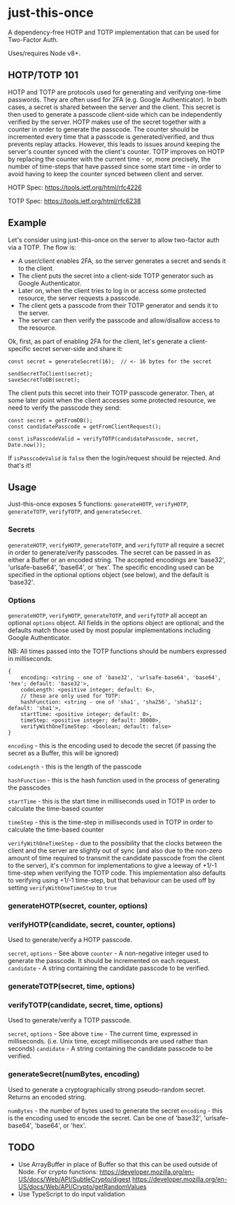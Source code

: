 # just-this-once
A dependency-free HOTP and TOTP implementation that can be used for Two-Factor Auth.

Uses/requires Node v8+.

## HOTP/TOTP 101

HOTP and TOTP are protocols used for generating and verifying one-time passwords. They are often used for 2FA (e.g. Google Authenticator). In both cases, a secret is shared between the server and the client. This secret is then used to generate a passcode client-side which can be independently verified by the server.
HOTP makes use of the secret together with a counter in order to generate the passcode. The counter should be incremented every time that a passcode is generated/verified, and thus prevents replay attacks. However, this leads to issues around keeping the server's counter synced with the client's counter.
TOTP improves on HOTP by replacing the counter with the current time - or, more precisely, the number of time-steps that have passed since some start time - in order to avoid having to keep the counter synced between client and server.

HOTP Spec: https://tools.ietf.org/html/rfc4226

TOTP Spec: https://tools.ietf.org/html/rfc6238

## Example

Let's consider using just-this-once on the server to allow two-factor auth via a TOTP. The flow is:

- A user/client enables 2FA, so the server generates a secret and sends it to the client.
- The client puts the secret into a client-side TOTP generator such as Google Authenticator.
- Later on, when the client tries to log in or access some protected resource, the server requests a passcode.
- The client gets a passcode from their TOTP generator and sends it to the server.
- The server can then verify the passcode and allow/disallow access to the resource.

Ok, first, as part of enabling 2FA for the client, let's generate a client-specific secret server-side and share it:

```
const secret = generateSecret(16);  // <- 16 bytes for the secret

sendSecretToClient(secret);
saveSecretToDB(secret);
```

The client puts this secret into their TOTP passcode generator.
Then, at some later point when the client accesses some protected resource, we need to verify the passcode they send:
```
const secret = getFromDB();
const candidatePasscode = getFromClientRequest();

const isPasscodeValid = verifyTOTP(candidatePasscode, secret, Date.now());
```

If `isPasscodeValid` is `false` then the login/request should be rejected. And that's it!

## Usage

Just-this-once exposes 5 functions: `generateHOTP`, `verifyHOTP`, `generateTOTP`, `verifyTOTP`, and `generateSecret`.

### Secrets

`generateHOTP`, `verifyHOTP`, `generateTOTP`, and `verifyTOTP` all require a secret in order to generate/verify passcodes. The secret can be passed in as either a Buffer or an encoded string. The accepted encodings are 'base32', 'urlsafe-base64', 'base64', or 'hex'. The specific encoding used can be specified in the optional options object (see below), and the default is 'base32'.

### Options

`generateHOTP`, `verifyHOTP`, `generateTOTP`, and `verifyTOTP` all accept an optional `options` object. All fields in the options object are optional; and the defaults match those used by most popular implementations including Google Authenticator.


NB: All times passed into the TOTP functions should be numbers expressed in milliseconds.

```
{
    encoding: <string - one of 'base32', 'urlsafe-base64', 'base64', 'hex'; default: 'base32'>,
    codeLength: <positive integer; default: 6>,
    // these are only used for TOTP:
    hashFunction: <string - one of 'sha1', 'sha256', 'sha512'; default: 'sha1'>,
    startTime: <positive integer; default: 0>,
    timeStep: <positive integer; default: 30000>,
    verifyWithOneTimeStep: <boolean; default: false>
}
```

`encoding` - this is the encoding used to decode the secret (if passing the secret as a Buffer, this will be ignored)

`codeLength` - this is the length of the passcode

`hashFunction` - this is the hash function used in the process of generating the passcodes

`startTime` - this is the start time in milliseconds used in TOTP in order to calculate the time-based counter

`timeStep` - this is the time-step in milliseconds used in TOTP in order to calculate the time-based counter

`verifyWithOneTimeStep` - due to the possibility that the clocks between the client and the server are slightly out of sync (and also due to the non-zero amount of time required to transmit the candidate passcode from the client to the server), it's common for implementations to give a leeway of +1/-1 time-step when verifying the TOTP code. This implementation also defaults to verifying using +1/-1 time-step, but that behaviour can be used off by setting `verifyWithOneTimeStep` to `true`

### generateHOTP(secret, counter, options)
### verifyHOTP(candidate, secret, counter, options)

Used to generate/verify a HOTP passcode.

`secret`, `options` - See above
`counter` - A non-negative integer used to generate the passcode. It should be incremented on each request.
`candidate` - A string containing the candidate passcode to be verified.

### generateTOTP(secret, time, options)
### verifyTOTP(candidate, secret, time, options)

Used to generate/verify a TOTP passcode.

`secret`, `options` - See above
`time` - The current time, expressed in milliseconds. (i.e. Unix time, except milliseconds are used rather than seconds)
`candidate` - A string containing the candidate passcode to be verified.

### generateSecret(numBytes, encoding)

Used to generate a cryptographically strong pseudo-random secret. Returns an encoded string.

`numBytes` - the number of bytes used to generate the secret
`encoding` - this is the encoding used to encode the secret. Can be one of 'base32', 'urlsafe-base64', 'base64', or 'hex'.

## TODO

- Use ArrayBuffer in place of Buffer so that this can be used outside of Node. For crypto functions:
https://developer.mozilla.org/en-US/docs/Web/API/SubtleCrypto/digest
https://developer.mozilla.org/en-US/docs/Web/API/Crypto/getRandomValues
- Use TypeScript to do input validation
